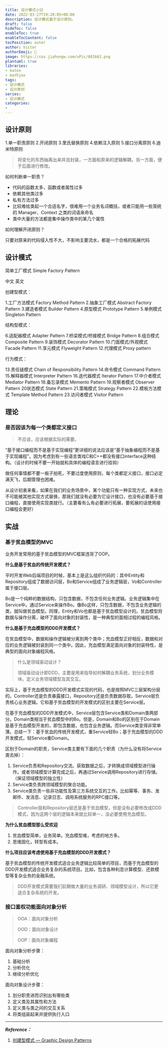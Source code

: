 ```yaml
---
title: 设计模式小记
date: 2022-03-27T19:20:05+08:00
description: 设计模式基于设计原则。
draft: false
hideToc: false
enableToc: true
enableTocContent: false
tocPosition: outer
author: Victor
authorEmoji: 👻
image: https://cos.jiahongw.com/uPic/681662.png
plantuml: true
libraries:
- katex
- mathjax
tags:
- 设计模式
- 设计原则
series:
- 设计模式
categories:
-
---
```






## 设计原则

1.单一职责原则
2.开闭原则
3.里氏替换原则
4.依赖注入原则
5.接口分离原则
6.迪米特原则



> 将变化的东西抽离出来并且封装，一方面和原来的逻辑解耦，另一方面，便于后面进行修改。



如何判断单一职责？

- 代码的函数太多，函数或者属性过多
- 依赖其他类过多
- 私有方法过多
- 比较难给类起一个合适名字，很难用一个业务名词概括，或者只能用一些笼统的 Manager、Context 之类的词语来命名
- 类中大量的方法都是集中操作类中的某几个属性



如何理解开闭原则？

只要对原来的代码侵入性不大，不影响主要流水，都是一个合格的拓展代码





## 设计模式

简单工厂模式 Simple Factory Pattern

中文	英文

创建型模式：

1.工厂方法模式	Factory Method Pattern
2.抽象工厂模式	Abstract Factory Pattern
3.建造者模式	Builder Pattern
4.原型模式	Prototype Pattern
5.单例模式	Singleton Pattern

结构型模式：

6.适配器模式	Adapter Pattern
7.桥梁模式/桥接模式	Bridge Pattern
8.组合模式	Composite Pattern
9.装饰模式	Decorator Pattern
10.门面模式/外观模式	Facade Pattern
11.享元模式	Flyweight Pattern
12.代理模式	Proxy pattern

行为模式：

13.责任链模式	Chain of Responsibility Pattern
14.命令模式	Command Pattern
15.解释器模式	Interpreter Pattern
16.迭代器模式	Iterator Pattern
17.中介者模式	Mediator Pattern
18.备忘录模式	Memento Pattern
19.观察者模式	Observer Pattern
20状态模式	State Pattern
21.策略模式	Strategy Pattern
22.模板方法模式	Template Method Pattern
23.访问者模式	Visitor Pattern





## 理论





### 是否因该为每一个类都定义接口

> 不应该，应该根据实际的需要。

“基于接口编程而不是基于实现编程”更详细的说法应该是“基于抽象编程而不是基于实现编程”。因为考虑到有一些语言类戏C和C++都没有接口interface这种结构。（设计的时候不要一开始就和具体的编程语言进行挂钩）

做任何事情都不要一板子拍死，不要过度使用原则，每个类都定义接口，接口必定满天飞，后期管理也困难。

从设计初衷来看，如果在我们的业务场景中，某个功能只有一种实现方式，未来也不可能被其他实现方式替换，那我们就没有必要为它设计接口，也没有必要基于接口编程，直接使用实现类就行。（主要看有么有必要进行拓展，要拓展的话使用接口编程会更好）



## 实战

### 基于贫血模型的MVC

业务开发常用的基于贫血模型的MVC框架违背了OOP。

**什么是基于贫血的传统开发模式？**

平时开发Web后端项目的时候，基本上是这么组织代码的：其中Entity和Repository组成了数据访问层，Bo和Service组成了业务逻辑层，Vo和Controller属于接口层。

Bo是一个纯粹的数据结构，只包含数据，不包含任何业务逻辑。业务逻辑集中在Service中。通过Service来操作Bo。像Bo这样，只包含数据，不包含业务逻辑的类，就叫做贫血模型。同理，Entity和Vo也都是基于贫血模型设计的。贫血模型将数据与操作分离，破坏了面向对象的封装性，是一种典型的面相过程的编程风格。



**什么是基于充血模型的DDD开发模式？**

在贫血模型中，数据和操作逻辑被分离到两个类中；充血模型正好相反，数据和对应的业务逻辑被封装到同一个类中。因此，充血模型满足面向对象的封装特性，是典型的面向对象编程风格。

> 什么是领域驱动设计？
>
> 领域驱动设计即DDD，主要是用来指导如何解耦业务系统，划分业务模块，定义业务领域模型及其交互。

实际上，基于充血模型的DDD开发模式实现的代码，也是按照MVC三层架构分层的。Controller还是负责暴露接口，Repository还是负责数据存取，Service层负责核心业务逻辑。它和基于贫血模型的开发模式的区别主要在Service层。

在基于充血模型的DDD开发模式中，Service层包含Service类和Domain类两部分。Domain类相当于贫血模型中的Bo。但是，Domain和Bo的区别在于Domain是基于充血模型开发的，即包含数据，也包含业务逻辑。而Service类变得非常单薄。总结一下：基于贫血的传统开发模式，重Service轻Bo；基于充血模型的DDD开发模式，轻Service重Domain。

区别于Domain的职责，Service类主要有下面的几个职责（为什么没有将Service类去掉）：

1. Service负责和Repository交流。获取数据之后，才转换成领域模型进行操作。或者领域模型计算完成之后，再通过Service调用Repository进行存储。（保证领域模型的独立性）
2. Service类负责跨领域模型的聚合功能。
3. Service类负责一些非功能性及第三方系统交互的工作。比如幂等、事务、发邮件、发消息、记录日志、调用系统服务的RPC接口等。

> Controller层和Repository层还是基于贫血模型，但是没有必要修改成DDD模式，因为这两个层的逻辑本来就比较单一，没必要使用充血模型。



**为什么贫血模型那么受欢迎**

1. 贫血模型简单，业务简单。充血模型难，考虑的地方多。
2. 思维固化，转型有成本。



**什么项目应该考虑使用基于充血模型的DDD开发模式？**

基于贫血模型的传统开发模式适合业务逻辑比较简单的项目，而基于充血模型的DDD开发模式适合业务复杂的系统项目。比如，包含各种利息计算模型、还款模型等复杂业务的金融系统。

> DDD开发模式需要我们前期做大量的业务调研、领域模型设计，所以它更适合复杂系统的开发。



### 接口鉴权功能面向对象分析

> OOA：面向对象分析
>
> OOD：面向对象设计
>
> OOP：面向对象编程

面向对象分析步骤：

1. 基础分析
2. 分析优化
3. 继续分析优化



面向对象设计步骤：

1. 划分职责进而识别出有哪些类
2. 定义类及其属性和方法
3. 定义类与类之间的交互关系
4. 将类组装起来并提供执行入口



---

***Reference：***

1. [创建型模式 — Graphic Design Patterns](https://design-patterns.readthedocs.io/zh_CN/latest/creational_patterns/creational.html)



